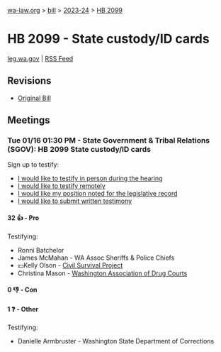 [wa-law.org](/) > [bill](/bill/) > [2023-24](/bill/2023-24/) > [HB 2099](/bill/2023-24/hb/2099/)

# HB 2099 - State custody/ID cards
[leg.wa.gov](https://app.leg.wa.gov/billsummary?BillNumber=2099&Year=2023&Initiative=false) | [RSS Feed](./rss.xml)

## Revisions
* [Original Bill](1/)

## Meetings
### Tue 01/16 01:30 PM - State Government & Tribal Relations (SGOV): HB 2099 State custody/ID cards
Sign up to testify:
* [I would like to testify in person during the hearing](https://app.leg.wa.gov/csi/Testifier/Add?chamber=House&mId=31631&aId=156735&caId=23232&tId=1)
* [I would like to testify remotely](https://app.leg.wa.gov/csi/Testifier/Add?chamber=House&mId=31631&aId=156735&caId=23232&tId=2)
* [I would like my position noted for the legislative record](https://app.leg.wa.gov/csi/Testifier/Add?chamber=House&mId=31631&aId=156735&caId=23232&tId=3)
* [I would like to submit written testimony](https://app.leg.wa.gov/csi/Testifier/Add?chamber=House&mId=31631&aId=156735&caId=23232&tId=4)

#### 32 👍 - Pro
Testifying:
* Ronni Batchelor
* James McMahan - WA Assoc Sheriffs & Police Chiefs
* 💵Kelly Olson - [Civil Survival Project](/org/civil_survival_project/)
* Christina Mason - [Washington Association of Drug Courts](/org/washington_association_of_drug_courts/)

#### 0 👎 - Con

#### 1 ❓ - Other
Testifying:
* Danielle Armbruster - Washington State Department of Corrections

